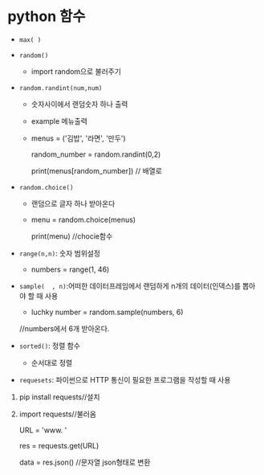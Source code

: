 # python 함수
- `max( )`
- `random()`
    - import random으로 불러주기
- `random.randint(num,num)`              
    - 숫자사이에서 랜덤숫자 하나 출력
    - example 메뉴출력

    - menus = ('김밥', '라면', '만두')

      random_number = random.randint(0,2) 

      print(menus[random_number]) //  배열로


- `random.choice()`
    - 랜덤으로 글자 하나 받아온다
    - menu = random.choice(menus)

      print(menu)   //chocie함수

- `range(n,n)`: 숫자 범위설정
    - numbers = range(1, 46)

- `sample(  , n)`:어떠한 데이터프레임에서 랜덤하게 n개의 데이터(인덱스)를 뽑아야 할 때 사용
    - luchky number = random.sample(numbers, 6)
    
    //numbers에서 6개 받아온다.

- `sorted()`: 정렬 함수
    - 순서대로 정렬

 
- `requesets`: 파이썬으로 HTTP 통신이 필요한 프로그램을 작성할 때 사용

1. pip install requests//설치

2. import requests//불러옴

    URL = 'www. '

    res = requests.get(URL)

    data = res.json()
    //문자열 json형태로 변환












